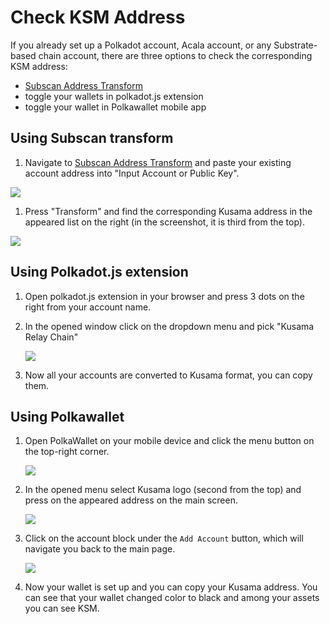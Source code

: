# Check KSM Address

If you already set up a Polkadot account, Acala account, or any Substrate-based chain account, there are three options to check the corresponding KSM address:

* [Subscan Address Transform](https://acala-testnet.subscan.io/tools/ss58\_transform)
* toggle your wallets in polkadot.js extension&#x20;
* toggle your wallet in Polkawallet mobile app

## Using Subscan transform

1. Navigate to [Subscan Address Transform](https://acala-testnet.subscan.io/tools/ss58\_transform) and paste your existing account address into "Input Account or Public Key".

![](https://i.imgur.com/v7damrj.png)

1. Press "Transform" and find the corresponding Kusama address in the appeared list on the right (in the screenshot, it is third from the top).

![](https://i.imgur.com/bv0T6dD.png)

## Using Polkadot.js extension

1. Open polkadot.js extension in your browser and press 3 dots on the right from your account name.
2.  In the opened window click on the dropdown menu and pick "Kusama Relay Chain"

    ![](https://i.imgur.com/IVZqsAR.png)
3. Now all your accounts are converted to Kusama format, you can copy them.

## Using Polkawallet

1.  Open PolkaWallet on your mobile device and click the menu button on the top-right corner.&#x20;

    ![](https://i.imgur.com/z7uFoCj.jpg%20=250x)
2.  In the opened menu select Kusama logo (second from the top) and press on the appeared address on the main screen.

    ![](<../../../../.gitbook/assets/image (28).png>)
3.  Click on the account block under the `Add Account` button, which will navigate you back to the main page.

    ![](https://i.imgur.com/Btjlla4.jpg%20=250x)
4. Now your wallet is set up and you can copy your Kusama address. You can see that your wallet changed color to black and among your assets you can see KSM.
